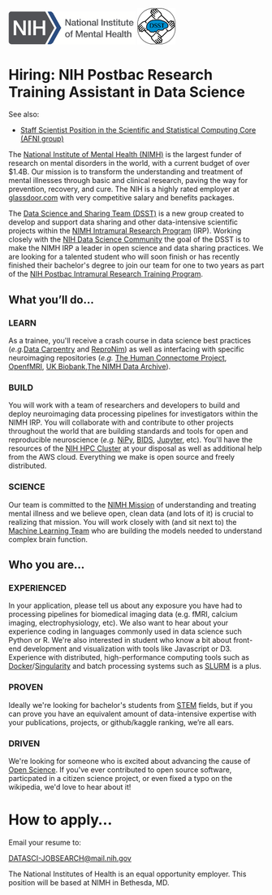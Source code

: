 <img src="NIMH_logo.png" width="250"> <img src="dsst_logo_draft3.png" width="75">


# Hiring: NIH Postbac Research Training Assistant in Data Science 
See also: 
* [Staff Scientist Position in the Scientific and Statistical Computing Core (AFNI group)](https://github.com/afni/Post_doc_position_available)

The [National Institute of Mental Health (NIMH)](http://www.nimh.nih.gov) is the largest funder of research on mental disorders in the world, with a current budget of over $1.4B. Our mission is to transform the understanding and treatment of mental illnesses through basic and clinical research, paving the way for prevention, recovery, and cure. The NIH is a highly rated employer at [glassdoor.com](https://www.glassdoor.com/Overview/Working-at-NIH-EI_IE11709.11,14.htm) with very competitive salary and benefits packages.

The [Data Science and Sharing Team (DSST)](http://cmn.nimh.nih.gov/dsst) is a new group created to develop and support data sharing and other data-intensive scientific projects within the [NIMH Intramural Research Program](https://www.nimh.nih.gov/labs-at-nimh/index.shtml) (IRP). Working closely with the [NIH Data Science Community](https://datascience.nih.gov/) the goal of the DSST is to make the NIMH IRP a leader in open science and data sharing practices. We are looking for a talented student who will soon finish or has recently finished their bachelor's degree to join our team for one to two years as part of the [NIH Postbac Intramural Research Training Program](https://www.training.nih.gov/programs/postbac_irta).

## What you’ll do…

### LEARN

As a trainee, you'll receive a crash course in data science best practices (*e.g.*[Data Carpentry](http://www.datacarpentry.org) and [ReproNim](http://www.reproducibleimaging.org)) as well as interfacing with specific neuroimaging repositories (*e.g.* [The Human Connectome Project](http://www.humanconnectome.org/), [OpenfMRI](http://openfmri.org), [UK Biobank](http://www.ukbiobank.ac.uk/),[The NIMH Data Archive](http://nda.nih.gov)).

### BUILD

 You will work with a team of researchers and developers to build and deploy neuroimaging data processing pipelines for investigators within the NIMH IRP. You will collaborate with and contribute to other projects throughout the world that are building standards and tools for open and reproducible neuroscience (*e.g.* [NiPy](http://nipy.org/), [BIDS](http://bids.neuroimaging.io/), [Jupyter](http://www.jupyter.org), etc). You'll have the resources of the [NIH HPC Cluster](https://hpc.nih.gov/) at your disposal as well as additional help from the AWS cloud. Everything we make is open source and freely distributed.

### SCIENCE

Our team is committed to the [NIMH Mission](https://www.nimh.nih.gov/about/index.shtml) of understanding and treating mental illness and we believe open, clean data (and lots of it) is crucial to realizing that mission. You will work closely with (and sit next to) the [Machine Learning Team](http://cmn.nimh.nih.gov/mlt) who are building the models needed to understand complex brain function.

## Who you are…

### EXPERIENCED

In your application, please tell us about any exposure you have had to processing pipelines for biomedical imaging data (e.g. fMRI, calcium imaging, electrophysiology, etc). We also want to hear about your experience coding in languages commonly used in data science such Python or R. We're also interested in student who know a bit about front-end development and visualization with tools like Javascript or D3. Experience with distributed, high-performance computing tools such as [Docker](https://www.docker.com)/[Singularity](https://singularity.lbl.gov) and batch processing systems such as [SLURM](http://slurm.schedmd.com/) is a plus.

### PROVEN

Ideally we're looking for bachelor's students from [STEM](https://en.wikipedia.org/wiki/Science,_technology,_engineering,_and_mathematics) fields, but if you can prove you have an equivalent amount of data-intensive expertise with your publications, projects, or github/kaggle ranking, we’re all ears. 

### DRIVEN

We're looking for someone who is excited about advancing the cause of [Open Science](https://en.wikipedia.org/wiki/Open_science). If you've ever contributed to open source software, particpated in a citizen science project, or even fixed a typo on the wikipedia, we'd love to hear about it!

# How to apply…

Email your resume to:

DATASCI-JOBSEARCH@mail.nih.gov

The National Institutes of Health is an equal opportunity employer. This position will be based at NIMH in Bethesda, MD.
